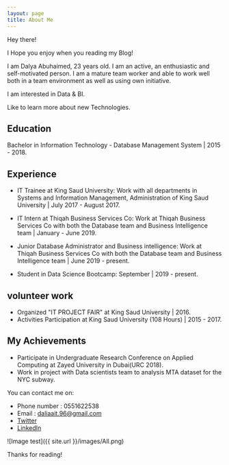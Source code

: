 ```yaml
---
layout: page
title: About Me
---
```


<p class="message">
Hey there!  <br>

I Hope you enjoy when you reading my Blog!
</p>

I am Dalya Abuhaimed, 23 years old. I am an active, an enthusiastic and self-motivated person. I am a mature team worker and able to work well both in a team environment as well as using own initiative.

I am interested in Data & BI.

Like to learn more about new Technologies.


## Education

Bachelor in Information Technology - Database Management System  |  2015 - 2018.

## Experience


* IT Trainee at King Saud University:
Work with all departments in Systems and Information Management, Administration of King Saud University |  July 2017 - August 2017.

* IT Intern at Thiqah Business Services Co:
Work at Thiqah Business Services Co with both the Database team and Business Intelligence team  |  January -  June 2019.

* Junior Database Administrator and Business intelligence:
Work at Thiqah Business Services Co with both the Database team and Business Intelligence team  |  June 2019 -  present.

* Student in Data Science Bootcamp:
September   |  2019 -  present.

## volunteer work

* Organized "IT PROJECT FAIR" at King Saud University | 2016.
* Activities Participation at King Saud University (108 Hours)  |  2015 - 2017.

## My Achievements

* Participate in Undergraduate Research Conference on Applied Computing at Zayed University in Dubai(URC 2018).
* Work in project with Data scientists team to analysis MTA dataset for the NYC subway.


You can contact me on:

* Phone number : 0551622538
* Email : daliaait.96@gmail.com
* [Twitter](https://twitter.com/D_Abuhaimed)
* [LinkedIn](https://www.linkedin.com/in/dalia-abuhaimed-344535162/)

![Image test]({{ site.url }}/images/All.png)






Thanks for reading!
